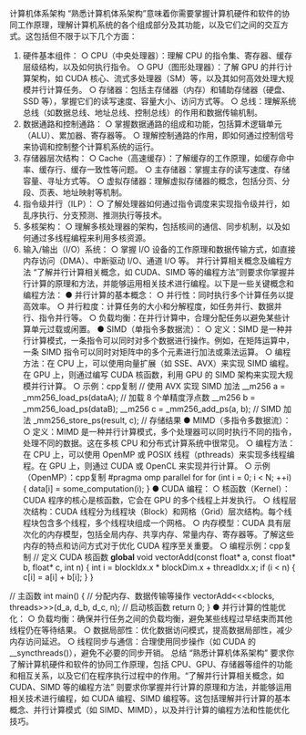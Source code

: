 计算机体系架构
“熟悉计算机体系架构”意味着你需要掌握计算机硬件和软件的协同工作原理，理解计算机系统的各个组成部分及其功能，以及它们之间的交互方式。这包括但不限于以下几个方面：
1. 硬件基本组件：
  ○ CPU（中央处理器）：理解 CPU 的指令集、寄存器、缓存层级结构，以及如何执行指令。
  ○ GPU（图形处理器）：了解 GPU 的并行计算架构，如 CUDA 核心、流式多处理器（SM）等，以及其如何高效处理大规模并行计算任务。
  ○ 存储器：包括主存储器（内存）和辅助存储器（硬盘、SSD 等），掌握它们的读写速度、容量大小、访问方式等。
  ○ 总线：理解系统总线（如数据总线、地址总线、控制总线）的作用和数据传输机制。
2. 数据通路和控制通路：
  ○ 掌握数据通路的组成和功能，包括算术逻辑单元（ALU）、累加器、寄存器等。
  ○ 理解控制通路的作用，即如何通过控制信号来协调和控制整个计算机系统的运行。
3. 存储器层次结构：
  ○ Cache（高速缓存）：了解缓存的工作原理，如缓存命中率、缓存行、缓存一致性等问题。
  ○ 主存储器：掌握主存的读写速度、存储容量、寻址方式等。
  ○ 虚拟存储器：理解虚拟存储器的概念，包括分页、分段、页表、地址映射等机制。
4. 指令级并行（ILP）：
  ○ 了解处理器如何通过指令调度来实现指令级并行，如乱序执行、分支预测、推测执行等技术。
5. 多核架构：
  ○ 理解多核处理器的架构，包括核间的通信、同步机制，以及如何通过多线程编程来利用多核资源。
6. 输入/输出（I/O）系统：
  ○ 掌握 I/O 设备的工作原理和数据传输方式，如直接内存访问（DMA）、中断驱动 I/O、通道 I/O 等。
并行计算相关概念及编程方法
“了解并行计算相关概念，如 CUDA、SIMD 等的编程方法”则要求你掌握并行计算的原理和方法，并能够运用相关技术进行编程。以下是一些关键概念和编程方法：
● 并行计算的基本概念：
  ○ 并行性：同时执行多个计算任务以提高效率。
  ○ 并行粒度：计算任务的大小和分解程度，如任务并行、数据并行、指令并行等。
  ○ 负载均衡：在并行计算中，合理分配任务以避免某些计算单元过载或闲置。
● SIMD（单指令多数据流）：
  ○ 定义：SIMD 是一种并行计算模式，一条指令可以同时对多个数据进行操作。例如，在矩阵运算中，一条 SIMD 指令可以同时对矩阵中的多个元素进行加法或乘法运算。
  ○ 编程方法：在 CPU 上，可以使用向量扩展（如 SSE、AVX）来实现 SIMD 编程。在 GPU 上，则通过编写 CUDA 核函数，利用 GPU 的 SIMD 架构来实现大规模并行计算。
  ○ 示例：cpp复制
// 使用 AVX 实现 SIMD 加法
__m256 a = _mm256_load_ps(dataA);   // 加载 8 个单精度浮点数
__m256 b = _mm256_load_ps(dataB);
__m256 c = _mm256_add_ps(a, b);     // SIMD 加法
_mm256_store_ps(result, c);         // 存储结果
● MIMD（多指令多数据流）：
  ○ 定义：MIMD 是一种并行计算模式，多个处理器可以同时执行不同的指令，处理不同的数据。这在多核 CPU 和分布式计算系统中很常见。
  ○ 编程方法：在 CPU 上，可以使用 OpenMP 或 POSIX 线程（pthreads）来实现多线程编程。在 GPU 上，则通过 CUDA 或 OpenCL 来实现并行计算。
  ○ 示例（OpenMP）：cpp复制
#pragma omp parallel for
for (int i = 0; i < N; ++i) {
    data[i] = some_computation(i);
}
● CUDA 编程：
  ○ 核函数（Kernel）：CUDA 程序的核心是核函数，它会在 GPU 的多个线程上并发执行。
  ○ 线程层次结构：CUDA 线程分为线程块（Block）和网格（Grid）层次结构。每个线程块包含多个线程，多个线程块组成一个网格。
  ○ 内存模型：CUDA 具有层次化的内存模型，包括全局内存、共享内存、常量内存、寄存器等。了解这些内存的特点和访问方式对于优化 CUDA 程序至关重要。
  ○ 编程示例：cpp复制
// 定义 CUDA 核函数
__global__ void vectorAdd(const float* a, const float* b, float* c, int n) {
    int i = blockIdx.x * blockDim.x + threadIdx.x;
    if (i < n) {
        c[i] = a[i] + b[i];
    }
}

// 主函数
int main() {
    // 分配内存、数据传输等操作
    vectorAdd<<<blocks, threads>>>(d_a, d_b, d_c, n); // 启动核函数
    return 0;
}
● 并行计算的性能优化：
  ○ 负载均衡：确保并行任务之间的负载均衡，避免某些线程过早结束而其他线程仍在等待结果。
  ○ 数据局部性：优化数据访问模式，提高数据局部性，减少内存访问延迟。
  ○ 线程同步与通信：合理使用同步操作（如 CUDA 的 __syncthreads()），避免不必要的同步开销。
总结
“熟悉计算机体系架构” 要求你了解计算机硬件和软件的协同工作原理，包括 CPU、GPU、存储器等组件的功能和相互关系，以及它们在程序执行过程中的作用。“了解并行计算相关概念，如 CUDA、SIMD 等的编程方法” 则要求你掌握并行计算的原理和方法，并能够运用相关技术进行编程，如 CUDA 编程、SIMD 编程等。这包括理解并行计算的基本概念、并行计算模式（如 SIMD、MIMD），以及并行计算的编程方法和性能优化技巧。